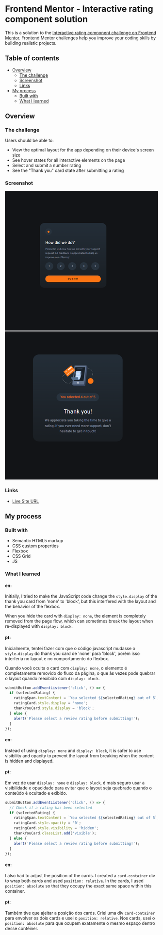# Frontend Mentor - Interactive rating component solution

This is a solution to the [Interactive rating component challenge on Frontend Mentor](https://www.frontendmentor.io/challenges/interactive-rating-component-koxpeBUmI). Frontend Mentor challenges help you improve your coding skills by building realistic projects. 

## Table of contents

- [Overview](#overview)
  - [The challenge](#the-challenge)
  - [Screenshot](#screenshot)
  - [Links](#links)
- [My process](#my-process)
  - [Built with](#built-with)
  - [What I learned](#what-i-learned)


## Overview

### The challenge

Users should be able to:

- View the optimal layout for the app depending on their device's screen size
- See hover states for all interactive elements on the page
- Select and submit a number rating
- See the "Thank you" card state after submitting a rating

### Screenshot

![](/screenshot1.png)
![](/screenshot2.png)


### Links

- [Live Site URL](https://jadefurtado.github.io/rating-component/)

## My process

### Built with

- Semantic HTML5 markup
- CSS custom properties
- Flexbox
- CSS Grid
- JS

### What I learned

#### en:

Initially, I tried to make the JavaScript code change the `style.display` of the thank you card from 'none' to 'block', but this interfered with the layout and the behavior of the flexbox.

When you hide the card with `display: none`, the element is completely removed from the page flow, which can sometimes break the layout when re-displayed with `display: block`.

#### pt:
Inicialmente, tentei fazer com que o código javascript mudasse o `style.display` do thank you card de 'none' para 'block', porém isso interferia no layout e no comportamento do flexbox.

Quando você oculta o card com `display: none`, o elemento é completamente removido do fluxo da página, o que às vezes pode quebrar o layout quando reexibido com `display: block`.

```js
submitButton.addEventListener('click', () => {
  if (selectedRating) {
    ratingSpan.textContent = `You selected ${selectedRating} out of 5`;
    ratingCard.style.display = 'none';
    thankYouCard.style.display = 'block';
  } else {
    alert('Please select a review rating before submitting!');
  }
});
```
#### en:

Instead of using `display: none` and `display: block`, it is safer to use visibility and opacity to prevent the layout from breaking when the content is hidden and displayed.

#### pt:

Em vez de usar `display: none` e `display: block`, é mais seguro usar a visibilidade e opacidade para evitar que o layout seja quebrado quando o conteúdo é ocultado e exibido.

```js
submitButton.addEventListener('click', () => {
  // Check if a rating has been selected
  if (selectedRating) {
    ratingSpan.textContent = `You selected ${selectedRating} out of 5`;
    ratingCard.style.opacity = '0';
    ratingCard.style.visibility = 'hidden';
    thankYouCard.classList.add('visible');
  } else {
    alert('Please select a review rating before submitting!');
  }
});
```

#### en: 

I also had to adjust the position of the cards. I created a `card-container` div to wrap both cards and used `position: relative`. In the cards, I used `position: absolute` so that they occupy the exact same space within this container.

#### pt:

Também tive que ajeitar a posição dos cards. Criei uma div `card-container` para envolver os dois cards e usei o `position: relative`. Nos cards, usei o `position: absolute` para que ocupem exatamente o mesmo espaço dentro desse contêiner.




